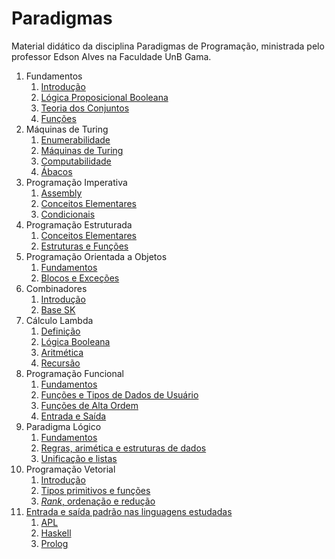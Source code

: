 # Paradigmas

Material didático da disciplina Paradigmas de Programação, ministrada pelo professor Edson Alves na Faculdade UnB Gama.

1. Fundamentos
   1. [Introdução](Fundamentos/introducao/introducao.pdf)
   2. [Lógica Proposicional Booleana](Fundamentos/logica_booleana/logica_booleana.pdf)
   3. [Teoria dos Conjuntos](Fundamentos/teoria_dos_conjuntos/teoria_dos_conjuntos.pdf)
   4. [Funções](Fundamentos/funcoes/funcoes.pdf)
2. Máquinas de Turing
   1. [Enumerabilidade](Maquinas_de_Turing/slides/enumerabilidade/enumerabilidade.pdf)
   2. [Máquinas de Turing](Maquinas_de_Turing/slides/maquinas_de_turing/maquinas_de_turing.pdf)
   3. [Computabilidade](Maquinas_de_Turing/slides/computabilidade/computabilidade.pdf)
   4. [Ábacos](Maquinas_de_Turing/slides/abacos/abacos.pdf)
3. Programação Imperativa
   1. [Assembly](Programacao_Imperativa/slides/assembly/assembly.pdf)
   2. [Conceitos Elementares](Programacao_Imperativa/slides/conceitos_elementares/conceitos_elementares.pdf)
   3. [Condicionais](Programacao_Imperativa/slides/condicionais/condicionais.pdf)
4. Programação Estruturada
   1. [Conceitos Elementares](Programacao_Estruturada/slides/conceitos_elementares/conceitos_elementares.pdf)
   2. [Estruturas e Funções](Programacao_Estruturada/slides/estruturas_e_funcoes/estruturas_e_funcoes.pdf)
5. Programação Orientada a Objetos
   1. [Fundamentos](Orientacao_a_Objetos/slides/small_talk/small_talk.pdf)
   2. [Blocos e Exceções](Orientacao_a_Objetos/slides/blocos_e_excecoes/blocos_e_excecoes.pdf)
6. Combinadores
   1. [Introdução](Combinadores/introducao/introducao.pdf)
   2. [Base SK](Combinadores/base_sk/base_sk.pdf)
7. Cálculo Lambda
   1. [Definição](Lambda_Calculus/definicao/definicao.pdf)
   2. [Lógica Booleana](Lambda_Calculus/logica_booleana/logica_booleana.pdf)
   3. [Aritmética](Lambda_Calculus/aritmetica/aritmetica.pdf)
   4. [Recursão](Lambda_Calculus/recursao/recursao.pdf)
8. Programação Funcional
   1. [Fundamentos](Programacao_Funcional/fundamentos/fundamentos.pdf)
   2. [Funções e Tipos de Dados de Usuário](Programacao_Funcional/funcoes/funcoes.pdf)
   3. [Funções de Alta Ordem](Programacao_Funcional/alta_ordem/alta_ordem.pdf)
   4. [Entrada e Saída](Programacao_Funcional/io/io.pdf)
9. Paradigma Lógico
   1. [Fundamentos](Paradigma_Logico/fundamentos/fundamentos.pdf)
   2. [Regras, arimética e estruturas de dados](Paradigma_Logico/regras/regras.pdf)
   3. [Unificação e listas](Paradigma_Logico/unificacao/unificacao.pdf)
10. Programação Vetorial
    1. [Introdução](Programacao_Vetorial/introducao/introducao.pdf)
    2. [Tipos primitivos e funções](Programacao_Vetorial/tipos_primitivos_e_funcoes/tipos_primitivos_e_funcoes.pdf)
    3. [_Rank_, ordenação e redução](Programacao_Vetorial/rank_ordenacao_reducao/rank_ordenacao_reducao.pdf)
11. [Entrada e saída padrão nas linguagens estudadas](IO/README.md)
    1. [APL](IO/APL.md)
    2. [Haskell](IO/Haskell.md)
    3. [Prolog](IO/Prolog.md)

<!-- TODO:
    - Adicionar em Prolog:
        1. Estruturas de controle
        2. Linguagens naturais

Exercícios:

1. Paradigma Lógico
    1. [Prolog](https://exercism.org/tracks/prolog/exercises/wedding-woes)
    2. [Queen Attack](https://exercism.org/tracks/prolog/exercises/queen-attack)
    3. [Triangle](https://exercism.org/tracks/prolog/exercises/triangle)
    4. [Binary](https://exercism.org/tracks/prolog/exercises/binary)
    5. [Pascal's Triangle](https://exercism.org/tracks/prolog/exercises/pascals-triangle)
-->

